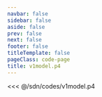 ```yaml
---
navbar: false
sidebar: false
aside: false
prev: false
next: false
footer: false
titleTemplate: false
pageClass: code-page
title: v1model.p4
---
```


<<< @/sdn/codes/v1model.p4
